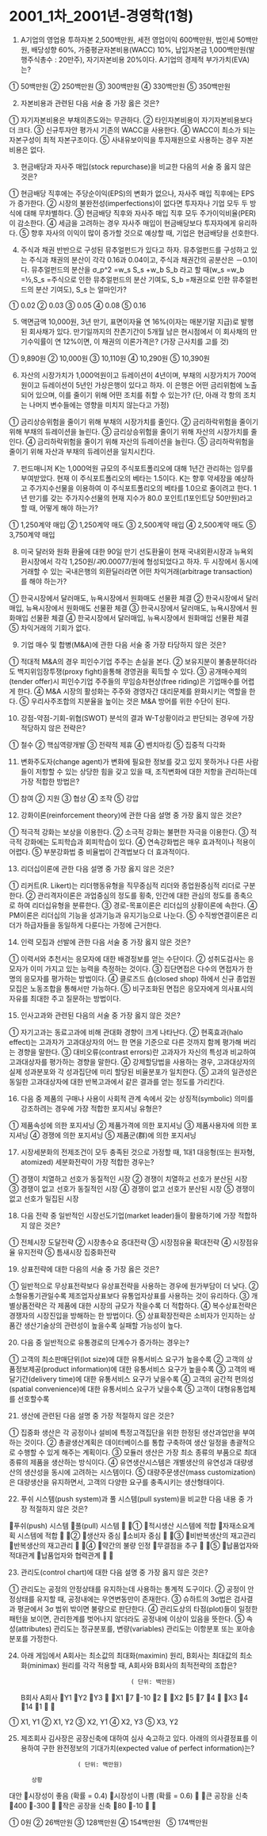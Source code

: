 # 2001_1차_2001년-경영학(1형)

1. A기업의 영업용 투하자본 2,500백만원, 세전 영업이익 600백만원, 법인세 50백만원, 배당성향 60%, 가중평균자본비용(WACC) 10%, 납입자본금 1,000백만원(발행주식총수 : 20만주), 자기자본비용 20%이다. A기업의 경제적 부가가치(EVA)는? ① 50백만원		② 250백만원		③ 300백만원 ④ 330백만원		⑤ 350백만원2. 자본비용과 관련된 다음 서술 중 가장 옳은 것은? ① 자기자본비용은 부채의존도와는 무관하다. ② 타인자본비용이 자기자본비용보다 더 크다. ③ 신규투자안 평가시 기존의 WACC을 사용한다. ④ WACC이 최소가 되는 자본구성이 최적 자본구조이다. ⑤ 사내유보이익을 투자재원으로 사용하는 경우 자본비용은 없다.3. 현금배당과 자사주 매입(stock repurchase)을 비교한 다음의 서술 중 옳지 않은 것은?     ① 현금배당 직후에는 주당순이익(EPS)의 변화가 없으나, 자사주 매입 직후에는 EPS가 증가한다.  ② 시장의 불완전성(imperfections)이 없다면 투자자나 기업 모두 두 방식에 대해 무차별하다. ③ 현금배당 직후와 자사주 매입 직후 모두 주가이익비율(PER)이 감소한다. ④ 세금을 고려하는 경우 자사주 매입이 현금배당보다 투자자에게 유리하다. ⑤ 향후 자사의 이익이 많이 증가할 것으로 예상할 때, 기업은 현금배당을 선호한다.4. 주식과 채권 반반으로 구성된 뮤추얼펀드가 있다고 하자. 뮤추얼펀드를 구성하고 있는 주식과 채권의 분산이 각각 0.16과 0.04이고, 주식과 채권간의 공분산은 －0.1이다. 뮤추얼펀드의 분산을 σ_p^2 =w_s S_s +w_b S_b 라고 할 때(w_s =w_b =½,S_s =주식으로 인한 뮤추얼펀드의 분산 기여도, S_b =채권으로 인한 뮤추얼펀드의 분산 기여도), S_s 는 얼마인가?    ① 0.02               ② 0.03               ③ 0.05  ④ 0.08               ⑤ 0.16 5. 액면금액 10,000원, 3년 만기, 표면이자율 연 16%(이자는 매분기말 지급)로 발행된 회사채가 있다. 만기일까지의 잔존기간이 5개월 남은 현시점에서 이 회사채의 만기수익률이 연 12%이면, 이 채권의 이론가격은? (가장 근사치를 고를 것) ① 9,890원          ② 10,000원         ③ 10,110원  ④ 10,290원         ⑤ 10,390원6. 자산의 시장가치가 1,000억원이고 듀레이션이 4년이며, 부채의 시장가치가 700억원이고 듀레이션이 5년인 가상은행이 있다고 하자. 이 은행은 어떤 금리위험에 노출되어 있으며, 이를 줄이기 위해 어떤 조치를 취할 수 있는가? (단, 아래 각 항의 조치는 나머지 변수들에는 영향을 미치지 않는다고 가정)   ① 금리상승위험을 줄이기 위해 부채의 시장가치를 줄인다.  ② 금리하락위험을 줄이기 위해 부채의 듀레이션을 늘린다.  ③ 금리상승위험을 줄이기 위해 자산의 시장가치를 줄인다. ④ 금리하락위험을 줄이기 위해 자산의 듀레이션을 늘린다. ⑤ 금리하락위험을 줄이기 위해 자산과 부채의 듀레이션을 일치시킨다.7. 펀드매니저 K는 1,000억원 규모의 주식포트폴리오에 대해 1년간 관리하는 임무를 부여받았다. 현재 이 주식포트폴리오의 베타는 1.5이다. K는 향후 약세장을 예상하고 주가지수선물을 이용하여 이 주식포트폴리오의 베타를 1.0으로 줄이려고 한다. 1년 만기를 갖는 주가지수선물의 현재 지수가 80.0 포인트(1포인트당 50만원)라고 할 때, 어떻게 해야 하는가?   ① 1,250계약 매입    ② 1,250계약 매도    ③ 2,500계약 매입 ④ 2,500계약 매도    ⑤ 3,750계약 매입8. 미국 달러와 원화 환율에 대한 90일 만기 선도환율이 현재 국내외환시장과 뉴욕외환시장에서 각각 1,250원/$과 0.00077$/원에 형성되었다고 하자. 두 시장에서 동시에 거래할 수 있는 국내은행의 외환딜러라면 어떤 차익거래(arbitrage transaction)를 해야 하는가? ① 한국시장에서 달러매도, 뉴욕시장에서 원화매도 선물환 체결 ② 한국시장에서 달러매입, 뉴욕시장에서 원화매도 선물환 체결 ③ 한국시장에서 달러매도, 뉴욕시장에서 원화매입 선물환 체결 ④ 한국시장에서 달러매입, 뉴욕시장에서 원화매입 선물환 체결 ⑤ 차익거래의 기회가 없다.9. 기업 매수 및 합병(M&A)에 관한 다음 서술 중 가장 타당하지 않은 것은?① 적대적 M&A의 경우 피인수기업 주주는 손실을 본다.② 보유지분이 불충분하더라도 백지위임장투쟁(proxy fight)을통해 경영권을 획득할 수 있다.③ 공개매수제의(tender offer)시 피인수기업 주주들의 무임승차현상(free riding)은 기업매수를 어렵게 한다.④ M&A 시장의 활성화는 주주와 경영자간 대리문제를 완화시키는 역할을 한다.⑤ 우리사주조합의 지분율을 높이는 것은 M&A 방어를 위한 수단이 된다.10. 강점-약점-기회-위협(SWOT) 분석의 결과 W-T상황이라고 판단되는 경우에 가장 적당하지 않은 전략은? ① 철수            ② 핵심역량개발         ③ 전략적 제휴  ④ 벤치마킹        ⑤ 집중적 다각화11. 변화주도자(change agent)가 변화에 필요한 정보를 갖고 있지 못하거나 다른 사람들이 저항할 수 있는 상당한 힘을 갖고 있을 때, 조직변화에 대한 저항을 관리하는데 가장 적합한 방법은?  ① 참여    ② 지원    ③ 협상    ④ 조작    ⑤ 강압12. 강화이론(reinforcement theory)에 관한 다음 설명 중 가장 옳지 않은 것은?  ① 적극적 강화는 보상을 이용한다. ② 소극적 강화는 불편한 자극을 이용한다. ③ 적극적 강화에는 도피학습과 회피학습이 있다. ④ 연속강화법은 매우 효과적이나 적용이 어렵다. ⑤ 부분강화법 중 비율법이 간격법보다 더 효과적이다.13. 리더십이론에 관한 다음 설명 중 가장 옳지 않은 것은?   ① 리커트(R. Likert)는 리더행동유형을 직무중심적 리더와 종업원중심적 리더로 구분한다. ② 관리격자이론은 과업중심의 정도를 횡축, 인간에 대한 관심의 정도를 종축으로 하여 리더십유형을 분류한다. ③ 경로-목표이론은 리더십의 상황이론에 속한다. ④ PM이론은 리더십의 기능을 성과기능과 유지기능으로 나눈다. ⑤ 수직쌍연결이론은 리더가 하급자들을 동일하게 다룬다는 가정에 근거한다.14. 인력 모집과 선발에 관한 다음 서술 중 가장 옳지 않은 것은?  ① 이력서와 추천서는 응모자에 대한 배경정보를 얻는 수단이다. ② 성취도검사는 응모자가 이미 가지고 있는 능력을 측정하는 것이다. ③ 집단면접은 다수의 면접자가 한 명의 응모자를 평가하는 방법이다. ④ 클로즈드 숍(closed shop) 하에서 신규 종업원 모집은 노동조합을 통해서만 가능하다. ⑤ 비구조화된 면접은 응모자에게 의사표시의 자유를 최대한 주고 질문하는 방법이다.15. 인사고과와 관련된 다음의 서술 중 가장 옳지 않은 것은?  ① 자기고과는 동료고과에 비해 관대화 경향이 크게 나타난다. ② 현혹효과(halo effect)는 고과자가 고과대상자의 어느 한 면을 기준으로 다른 것까지 함께 평가해 버리는 경향을 말한다. ③ 대비오류(contrast errors)란 고과자가 자신의 특성과 비교하여 고과대상자를 평가하는 경향을 말한다.  ④ 강제할당법을 사용하는 경우, 고과대상자의 실제 성과분포와 각 성과집단에 미리 할당된 비율분포가 일치한다. ⑤ 고과의 일관성은 동일한 고과대상자에 대한 반복고과에서 같은 결과를 얻는 정도를 가리킨다.16. 다음 중 제품의 구매나 사용이 사회적 관계 속에서 갖는 상징적(symbolic) 의미를 강조하려는 경우에 가장 적합한 포지셔닝 유형은? ① 제품속성에 의한 포지셔닝 ② 제품가격에 의한 포지셔닝 ③ 제품사용자에 의한 포지셔닝 ④ 경쟁에 의한 포지셔닝 ⑤ 제품군(群)에 의한 포지셔닝17. 시장세분화의 전제조건이 모두 충족된 것으로 가정할 때, 1대1 대응형(또는 원자형, atomized) 세분화전략이 가장 적합한 경우는? ① 경쟁이 치열하고 선호가 동질적인 시장 ② 경쟁이 치열하고 선호가 분산된 시장 ③ 경쟁이 없고 선호가 동질적인 시장 ④ 경쟁이 없고 선호가 분산된 시장 ⑤ 경쟁이 없고 선호가 밀집된 시장 18. 다음 전략 중 일반적인 시장선도기업(market leader)들이 활용하기에 가장 적합하지 않은 것은? ① 전체시장 도달전략 ② 시장총수요 증대전략 ③ 시장점유율 확대전략 ④ 시장점유율 유지전략 ⑤ 틈새시장 집중화전략19. 상표전략에 대한 다음의 서술 중 가장 옳은 것은? ① 일반적으로 무상표전략보다 유상표전략을 사용하는 경우에 원가부담이 더 낮다. ② 소형유통기관일수록 제조업자상표보다 유통업자상표를 사용하는 것이 유리하다. ③ 개별상품전략은 각 제품에 대한 시장의 규모가 작을수록 더 적합하다. ④ 복수상표전략은 경쟁자의 시장진입을 방해하는 한 방법이다. ⑤ 상표확장전략은 소비자가 인지하는 상품간 생산기술상의 관련성이 높을수록 실패할 가능성이 높다.20. 다음 중 일반적으로 유통경로의 단계수가 증가하는 경우는? ① 고객의 최소판매단위(lot size)에 대한 유통서비스 요구가 높을수록 ② 고객의 상품정보제공(product information)에 대한 유통서비스 요구가 높을수록 ③ 고객의 배달기간(delivery time)에 대한 유통서비스 요구가 낮을수록 ④ 고객의 공간적 편의성(spatial convenience)에 대한 유통서비스 요구가 낮을수록 ⑤ 고객이 대형유통업체를 선호할수록21. 생산에 관련된 다음 설명 중 가장 적절하지 않은 것은? ① 집중화 생산은 각 공정이나 설비에 특정고객집단을 위한 한정된 생산과업만을 부여하는 것이다. ② 총괄생산계획은 데이터베이스를 통합 구축하여 생산 일정을 총괄적으로 수행할 수 있게 해주는 계획이다. ③ 모듈러 생산은 가장 최소 종류의 부품으로 최대 종류의 제품을 생산하는 방식이다. ④ 유연생산시스템은 개별생산의 유연성과 대량생산의 생산성을 동시에 고려하는 시스템이다. ⑤ 대량주문생산(mass customization)은 대량생산을 유지하면서, 고객의 다양한 요구를 충족시키는 생산형태이다.22. 푸쉬 시스템(push system)과 풀 시스템(pull system)을 비교한 다음 내용 중 가장 적절하지 않은 것은? 푸쉬(push) 시스템풀(pull) 시스템①적시생산 시스템에 적합자재소요계획 시스템에 적합②생산자 중심소비자 중심③비반복생산의 재고관리반복생산의 재고관리④약간의 불량 인정무결점을 추구⑤납품업자와 적대관계납품업자와 협력관계23. 관리도(control chart)에 대한 다음 설명 중 가장 옳지 않은 것은? ① 관리도는 공정의 안정상태를 유지하는데 사용하는 통계적 도구이다. ② 공정이 안정상태를 유지할 때, 공정내에는 우연변동만이 존재한다. ③ 슈하트의 3σ법은 검사결과 평균에서 3σ 범위 밖이면 불량으로 판단한다. ④ 관리도상의 타점(plot)들이 일정한 패턴을 보이면, 관리한계를 벗어나지 않더라도 공정내에 이상이 있음을 뜻한다. ⑤ 속성(attributes) 관리도는 정규분포를, 변량(variables) 관리도는 이항분포 또는 포아송 분포를 가정한다.24. 아래 게임에서 A회사는 최소값의 최대화(maximin) 원리, B회사는 최대값의 최소화(minimax) 원리를 각각 적용할 때, A회사와 B회사의 최적전략의 조합은?                                        ( 단위: 백만원)       B회사 A회사Y1Y2Y3X17-102X2574X34141 ① X1, Y1             ② X1, Y2           ③ X2, Y1 ④ X2, Y3             ⑤ X3, Y225. 제조회사 김사장은 공장신축에 대하여 심사 숙고하고 있다. 아래의 의사결정표를 이용하여 구한 완전정보의 기대가치(expected value of perfect information)는?					    ( 단위: 백만원)             상황 대안시장성이 좋음(확률 = 0.4)시장성이 나쁨(확률 = 0.6)큰 공장을  신축400-300작은 공장을 신축80-10 ① 0원               ② 26백만원          ③ 128백만원 ④ 154백만원	        ⑤ 174백만원